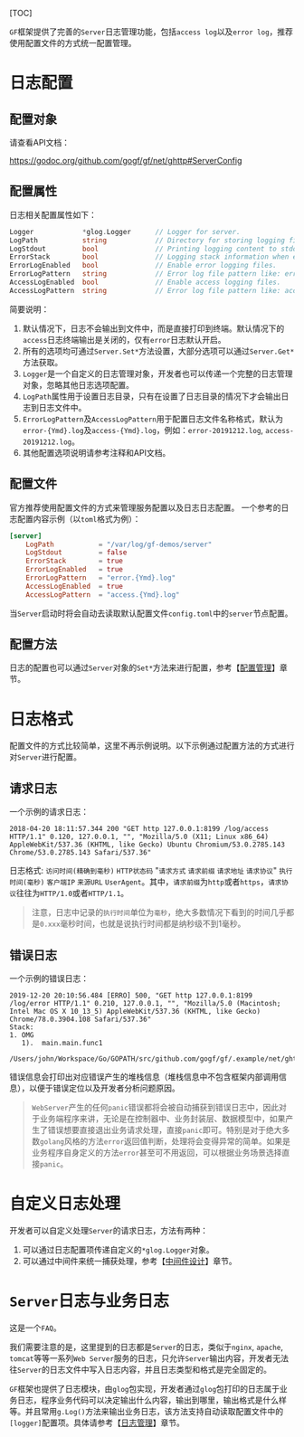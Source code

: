 
[TOC]

`GF`框架提供了完善的`Server`日志管理功能，包括`access log`以及`error log`，推荐使用配置文件的方式统一配置管理。

# 日志配置

## 配置对象

请查看API文档：

https://godoc.org/github.com/gogf/gf/net/ghttp#ServerConfig

## 配置属性
日志相关配置属性如下：
```go
Logger            *glog.Logger      // Logger for server.
LogPath           string            // Directory for storing logging files.
LogStdout         bool              // Printing logging content to stdout.
ErrorStack        bool              // Logging stack information when error.
ErrorLogEnabled   bool              // Enable error logging files.
ErrorLogPattern   string            // Error log file pattern like: error-{Ymd}.log
AccessLogEnabled  bool              // Enable access logging files.
AccessLogPattern  string            // Error log file pattern like: access-{Ymd}.log
```
简要说明：
1. 默认情况下，日志不会输出到文件中，而是直接打印到终端。默认情况下的`access`日志终端输出是关闭的，仅有`error`日志默认开启。
1. 所有的选项均可通过`Server.Set*`方法设置，大部分选项可以通过`Server.Get*`方法获取。
1. `Logger`是一个自定义的日志管理对象，开发者也可以传递一个完整的日志管理对象，忽略其他日志选项配置。
1. `LogPath`属性用于设置日志目录，只有在设置了日志目录的情况下才会输出日志到日志文件中。
1. `ErrorLogPattern`及`AccessLogPattern`用于配置日志文件名称格式，默认为`error-{Ymd}.log`及`access-{Ymd}.log`，例如：`error-20191212.log`, `access-20191212.log`。
1. 其他配置选项说明请参考注释和API文档。

## 配置文件

官方推荐使用配置文件的方式来管理服务配置以及日志日志配置。
一个参考的日志配置内容示例（以`toml`格式为例）：
```toml
[server]
	LogPath           = "/var/log/gf-demos/server"
    LogStdout         = false            
    ErrorStack        = true              
    ErrorLogEnabled   = true              
    ErrorLogPattern   = "error.{Ymd}.log"            
    AccessLogEnabled  = true        
    AccessLogPattern  = "access.{Ymd}.log"    
```

当`Server`启动时将会自动去读取默认配置文件`config.toml`中的`server`节点配置。

## 配置方法

日志的配置也可以通过`Server`对象的`Set*`方法来进行配置，参考【[配置管理](net/ghttp/config.md)】章节。



# 日志格式

配置文件的方式比较简单，这里不再示例说明。以下示例通过配置方法的方式进行对`Server`进行配置。

## 请求日志


一个示例的请求日志：
```shell
2018-04-20 18:11:57.344 200 "GET http 127.0.0.1:8199 /log/access HTTP/1.1" 0.120, 127.0.0.1, "", "Mozilla/5.0 (X11; Linux x86_64) AppleWebKit/537.36 (KHTML, like Gecko) Ubuntu Chromium/53.0.2785.143 Chrome/53.0.2785.143 Safari/537.36"
```
日志格式: `访问时间(精确到毫秒)` `HTTP状态码` "`请求方式` `请求前缀` `请求地址` `请求协议`" `执行时间(毫秒)` `客户端IP` `来源URL` `UserAgent`。其中，`请求前缀`为`http`或者`https`，`请求协议`往往为`HTTP/1.0`或者`HTTP/1.1`。

> 注意，日志中记录的`执行时间`单位为`毫秒`，绝大多数情况下看到的时间几乎都是`0.xxx`毫秒时间，也就是说执行时间都是纳秒级不到1毫秒。

## 错误日志

一个示例的错误日志：

```shell
2019-12-20 20:10:56.484 [ERRO] 500, "GET http 127.0.0.1:8199 /log/error HTTP/1.1" 0.210, 127.0.0.1, "", "Mozilla/5.0 (Macintosh; Intel Mac OS X 10_13_5) AppleWebKit/537.36 (KHTML, like Gecko) Chrome/78.0.3904.108 Safari/537.36"
Stack:
1. OMG
   1).  main.main.func1
        /Users/john/Workspace/Go/GOPATH/src/github.com/gogf/gf/.example/net/ghttp/server/log/log_error.go:10

```
错误信息会打印出对应错误产生的堆栈信息（堆栈信息中不包含框架内部调用信息），以便于错误定位以及开发者分析问题原因。

> `WebServer`产生的任何`panic`错误都将会被自动捕获到错误日志中，因此对于业务端程序来讲，无论是在控制器中、业务封装层、数据模型中，如果产生了错误想要直接退出业务请求处理，直接`panic`即可。特别是对于绝大多数`golang`风格的方法`error`返回值判断，处理将会变得异常的简单。如果是业务程序自身定义的方法`error`甚至可不用返回，可以根据业务场景选择直接`panic`。

# 自定义日志处理

开发者可以自定义处理`Server`的请求日志，方法有两种：
1. 可以通过日志配置项传递自定义的`*glog.Logger`对象。
1. 可以通过中间件来统一捕获处理，参考【[中间件设计](net/ghttp/router/middleware.md)】章节。

# `Server`日志与业务日志

这是一个`FAQ`。

我们需要注意的是，这里提到的日志都是`Server`的日志，类似于`nginx`, `apache`, `tomcat`等等一系列`Web Server`服务的日志，只允许`Server`输出内容，开发者无法往`Server`的日志文件中写入日志内容，并且日志类型和格式是完全固定的。

`GF`框架也提供了日志模块，由`glog`包实现，开发者通过`glog`包打印的日志属于业务日志，程序业务代码可以决定输出什么内容，输出到哪里，输出格式是什么样等。并且常用`g.Log()`方法来输出业务日志，该方法支持自动读取配置文件中的`[logger]`配置项。具体请参考【[日志管理](os/glog/index.md)】章节。